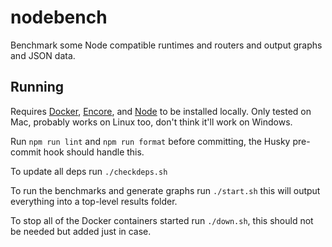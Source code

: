 # nodebench

Benchmark some Node compatible runtimes and routers and output graphs and JSON data.

## Running

Requires [Docker](https://docs.docker.com/engine/install/), [Encore](https://encore.dev/docs/ts/install), and [Node](https://nodejs.org/en/download/package-manager) to be installed locally. Only tested on Mac, probably works on Linux too, don't think it'll work on Windows.

Run `npm run lint` and `npm run format` before committing, the Husky pre-commit hook should handle this.

To update all deps run `./checkdeps.sh`

To run the benchmarks and generate graphs run `./start.sh` this will output everything into a top-level results folder.

To stop all of the Docker containers started run `./down.sh`, this should not be needed but added just in case.
